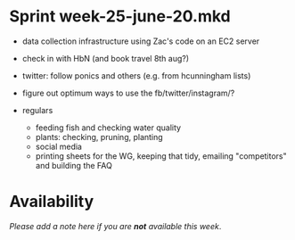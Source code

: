 Sprint week-25-june-20.mkd
===

- data collection infrastructure using Zac's code on an EC2 server
- check in with HbN (and book travel 8th aug?)
- twitter: follow ponics and others (e.g. from hcunningham lists)
- figure out optimum ways to use the fb/twitter/instagram/?

- regulars
  - feeding fish and checking water quality
  - plants: checking, pruning, planting
  - social media
  - printing sheets for the WG, keeping that tidy, emailing "competitors" and
    building the FAQ


# Availability

*Please add a note here if you are __not__ available this week*.
